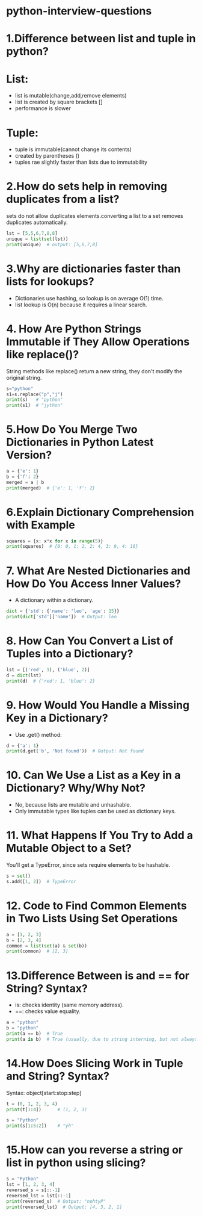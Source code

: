 # python-interview-questions 
# 1.Difference between list and tuple in python?
# List:
- list is mutable(change,add,remove elements)
- list is created by square brackets []
- performance is slower
# Tuple:
- tuple is immutable(cannot change its contents)
- created by parentheses ()
- tuples rae slightly faster than lists due to immutability

# 2.How do sets help in removing duplicates from a list?

sets do not allow duplicates elements.converting a list to a set removes duplicates automatically.
```python
lst = [5,5,6,7,8,8]
unique = list(set(lst))
print(unique)  # output: [5,6,7,8]
```
# 3.Why are dictionaries faster than lists for lookups?
- Dictionaries use hashing, so lookup is on average O(1) time.
- list lookup is O(n) because it requires a linear search.
  
# 4. How Are Python Strings Immutable if They Allow Operations like replace()?
String methods like replace() return a new string, they don't modify the original string.
```python
s="python"
s1=s.replace("p","j")
print(s)   # "python"
print(s1)  # "jython"
```
# 5.How Do You Merge Two Dictionaries in Python Latest Version?
```python
a = {'e': 1}
b = {'f': 2}
merged = a | b
print(merged)  # {'e': 1, 'f': 2}
```
# 6.Explain Dictionary Comprehension with Example
```python
squares = {x: x*x for x in range(5)}
print(squares)  # {0: 0, 1: 1, 2: 4, 3: 9, 4: 16}
```
# 7. What Are Nested Dictionaries and How Do You Access Inner Values?
- A dictionary within a dictionary.
```python
dict = {'std': {'name': 'leo', 'age': 15}}
print(dict['std']['name'])  # Output: leo
```
# 8. How Can You Convert a List of Tuples into a Dictionary?
```python
lst = [('red', 1), ('blue', 2)]
d = dict(lst)
print(d)  # {'red': 1, 'blue': 2}
```
# 9. How Would You Handle a Missing Key in a Dictionary?
- Use .get() method:
```python
d = {'a': 1}
print(d.get('b', 'Not found'))  # Output: Not found
```
# 10. Can We Use a List as a Key in a Dictionary? Why/Why Not?
- No, because lists are mutable and unhashable.
-  Only immutable types like tuples can be used as dictionary keys.
  
# 11. What Happens If You Try to Add a Mutable Object to a Set?
You'll get a TypeError, since sets require elements to be hashable.
```python
s = set()
s.add([1, 2])  # TypeError
```
# 12. Code to Find Common Elements in Two Lists Using Set Operations
```python
a = [1, 2, 3]
b = [2, 3, 4]
common = list(set(a) & set(b))
print(common)  # [2, 3]
```
# 13.Difference Between is and == for String? Syntax?
- is: checks identity (same memory address).
- ==: checks value equality.
```python
a = "python"
b = "python"
print(a == b)  # True
print(a is b)  # True (usually, due to string interning, but not always)
```
# 14.How Does Slicing Work in Tuple and String? Syntax?
Syntax: object[start:stop:step]
```python
t = (0, 1, 2, 3, 4)
print(t[1:4])      # (1, 2, 3)

s = "Python"
print(s[1:5:2])    # "yh"
```
# 15.How can you reverse a string or list in python using slicing?
```python
s = "Python"
lst = [1, 2, 3, 4]
reversed_s = s[::-1]
reversed_lst = lst[::-1]
print(reversed_s)  # Output: "nohtyP"
print(reversed_lst)  # Output: [4, 3, 2, 1]
```




























